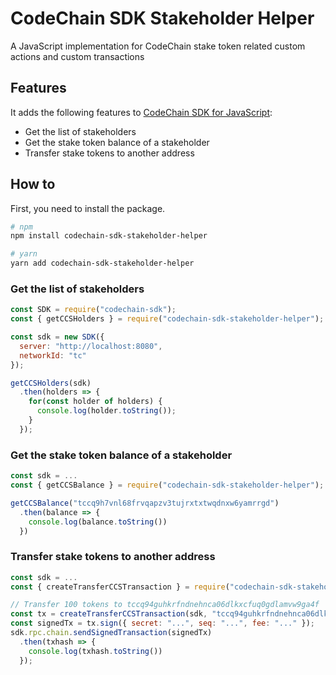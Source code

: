 CodeChain SDK Stakeholder Helper
==============

A JavaScript implementation for CodeChain stake token related custom actions and custom transactions

## Features

It adds the following features to [CodeChain SDK for JavaScript](https://github.com/CodeChain-io/codechain-sdk-js):

- Get the list of stakeholders
- Get the stake token balance of a stakeholder
- Transfer stake tokens to another address

## How to

First, you need to install the package.

```sh
# npm
npm install codechain-sdk-stakeholder-helper

# yarn
yarn add codechain-sdk-stakeholder-helper
```

### Get the list of stakeholders
```js
const SDK = require("codechain-sdk");
const { getCCSHolders } = require("codechain-sdk-stakeholder-helper");

const sdk = new SDK({
  server: "http://localhost:8080",
  networkId: "tc"
});

getCCSHolders(sdk)
  .then(holders => {
    for(const holder of holders) {
      console.log(holder.toString());
    }
  });
```

### Get the stake token balance of a stakeholder
```js
const sdk = ...
const { getCCSBalance } = require("codechain-sdk-stakeholder-helper");

getCCSBalance("tccq9h7vnl68frvqapzv3tujrxtxtwqdnxw6yamrrgd")
  .then(balance => {
    console.log(balance.toString())
  })
```

### Transfer stake tokens to another address
```js
const sdk = ...
const { createTransferCCSTransaction } = require("codechain-sdk-stakeholder-helper");

// Transfer 100 tokens to tccq94guhkrfndnehnca06dlkxcfuq0gdlamvw9ga4f
const tx = createTransferCCSTransaction(sdk, "tccq94guhkrfndnehnca06dlkxcfuq0gdlamvw9ga4f", 100);
const signedTx = tx.sign({ secret: "...", seq: "...", fee: "..." });
sdk.rpc.chain.sendSignedTransaction(signedTx)
  .then(txhash => {
    console.log(txhash.toString())
  });
```
